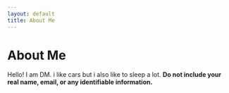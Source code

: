 ```yaml
---
layout: default
title: About Me
---
```

# About Me
Hello! I am DM.
i like cars but i also like to sleep a lot.
**Do not include your real name, email, or any identifiable information.**
